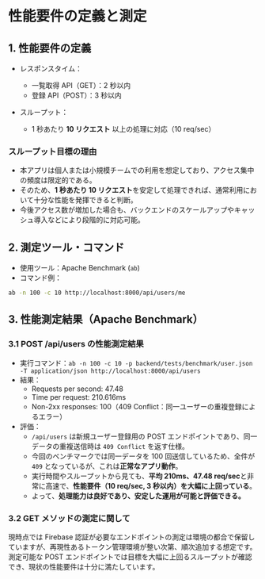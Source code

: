 # 性能要件の定義と測定

## 1. 性能要件の定義

- レスポンスタイム：

  - 一覧取得 API（GET）：2 秒以内
  - 登録 API（POST）：3 秒以内

- スループット：
  - 1 秒あたり **10 リクエスト** 以上の処理に対応（10 req/sec）

### スループット目標の理由

- 本アプリは個人または小規模チームでの利用を想定しており、アクセス集中の頻度は限定的である。
- そのため、**1 秒あたり 10 リクエスト**を安定して処理できれば、通常利用において十分な性能を発揮できると判断。
- 今後アクセス数が増加した場合も、バックエンドのスケールアップやキャッシュ導入などにより段階的に対応可能。

## 2. 測定ツール・コマンド

- 使用ツール：Apache Benchmark (`ab`)
- コマンド例：

```bash
ab -n 100 -c 10 http://localhost:8000/api/users/me
```

## 3. 性能測定結果（Apache Benchmark）

### 3.1 POST /api/users の性能測定結果

- 実行コマンド：`ab -n 100 -c 10 -p backend/tests/benchmark/user.json -T application/json http://localhost:8000/api/users
`
- 結果：
  - Requests per second: 47.48
  - Time per request: 210.616ms
  - Non-2xx responses: 100（409 Conflict：同一ユーザーの重複登録によるエラー）
- 評価：
  - `/api/users` は新規ユーザー登録用の POST エンドポイントであり、同一データの重複送信時は `409 Conflict` を返す仕様。
  - 今回のベンチマークでは同一データを 100 回送信しているため、全件が `409` となっているが、これは**正常なアプリ動作**。
  - 実行時間やスループットから見ても、**平均 210ms、47.48 req/sec**と非常に高速で、**性能要件（10 req/sec, 3 秒以内）を大幅に上回っている**。
  - よって、**処理能力は良好であり、安定した運用が可能と評価できる。**

### 3.2 GET メソッドの測定に関して

現時点では Firebase 認証が必要なエンドポイントの測定は環境の都合で保留していますが、再現性あるトークン管理環境が整い次第、順次追加する想定です。
測定可能な POST エンドポイントでは目標を大幅に上回るスループットが確認でき、現状の性能要件は十分に満たしています。
